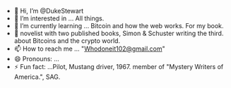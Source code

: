 - 👋 Hi, I’m @DukeStewart
- 👀 I’m interested in ... All things. 
- 🌱 I’m currently learning ... Bitcoin and how the web works. For my book.
- 💞️ novelist with two published books, Simon & Schuster writing the third. about Bitcoins and the crypto world.
- 📫 How to reach me ... "Whodoneit102@gmail.com"
- 😄 Pronouns: ...
- ⚡ Fun fact: ...Pilot, Mustang driver, 1967. member of "Mystery Writers of America.", SAG.

<!---
DukeStewart/DukeStewart is a ✨ special ✨ repository because its `README.md` (this file) appears on your GitHub profile.
You can click the Preview link to take a look at your changes.
--->
